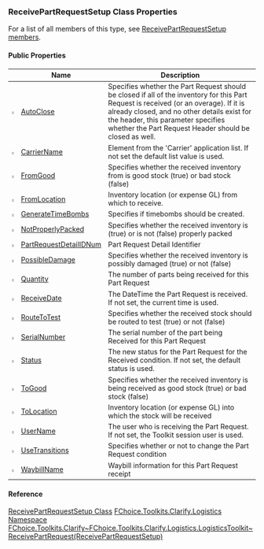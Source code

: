 ### ReceivePartRequestSetup Class Properties

For a list of all members of this type, see [ReceivePartRequestSetup members](FChoice.Toolkits.Clarify~FChoice.Toolkits.Clarify.Logistics.ReceivePartRequestSetup_members.md).

#### Public Properties

|   | Name | Description |
| --- | --- | --- |
| ![Public Property](dotnetimages/publicProperty.png) | [AutoClose](FChoice.Toolkits.Clarify~FChoice.Toolkits.Clarify.Logistics.ReceivePartRequestSetup~AutoClose.md) | Specifies whether the Part Request should be closed if all of the inventory for this Part Request is received (or an overage). If it is already closed, and no other details exist for the header, this parameter specifies whether the Part Request Header should be closed as well. |
| ![Public Property](dotnetimages/publicProperty.png) | [CarrierName](FChoice.Toolkits.Clarify~FChoice.Toolkits.Clarify.Logistics.ReceivePartRequestSetup~CarrierName.md) | Element from the 'Carrier' application list. If not set the default list value is used.   |
| ![Public Property](dotnetimages/publicProperty.png) | [FromGood](FChoice.Toolkits.Clarify~FChoice.Toolkits.Clarify.Logistics.ReceivePartRequestSetup~FromGood.md) | Specifies whether the received inventory from is good stock (true) or bad stock (false)   |
| ![Public Property](dotnetimages/publicProperty.png) | [FromLocation](FChoice.Toolkits.Clarify~FChoice.Toolkits.Clarify.Logistics.ReceivePartRequestSetup~FromLocation.md) | Inventory location (or expense GL) from which to receive.   |
| ![Public Property](dotnetimages/publicProperty.png) | [GenerateTimeBombs](FChoice.Toolkits.Clarify~FChoice.Toolkits.Clarify.Logistics.ReceivePartRequestSetup~GenerateTimeBombs.md) | Specifies if timebombs should be created.   |
| ![Public Property](dotnetimages/publicProperty.png) | [NotProperlyPacked](FChoice.Toolkits.Clarify~FChoice.Toolkits.Clarify.Logistics.ReceivePartRequestSetup~NotProperlyPacked.md) | Specifies whether the received inventory is (true) or is not (false) properly packed   |
| ![Public Property](dotnetimages/publicProperty.png) | [PartRequestDetailIDNum](FChoice.Toolkits.Clarify~FChoice.Toolkits.Clarify.Logistics.ReceivePartRequestSetup~PartRequestDetailIDNum.md) | Part Request Detail Identifier   |
| ![Public Property](dotnetimages/publicProperty.png) | [PossibleDamage](FChoice.Toolkits.Clarify~FChoice.Toolkits.Clarify.Logistics.ReceivePartRequestSetup~PossibleDamage.md) | Specifies whether the received inventory is possibly damaged (true) or not (false)   |
| ![Public Property](dotnetimages/publicProperty.png) | [Quantity](FChoice.Toolkits.Clarify~FChoice.Toolkits.Clarify.Logistics.ReceivePartRequestSetup~Quantity.md) | The number of parts being received for this Part Request   |
| ![Public Property](dotnetimages/publicProperty.png) | [ReceiveDate](FChoice.Toolkits.Clarify~FChoice.Toolkits.Clarify.Logistics.ReceivePartRequestSetup~ReceiveDate.md) | The DateTime the Part Request is received. If not set, the current time is used.   |
| ![Public Property](dotnetimages/publicProperty.png) | [RouteToTest](FChoice.Toolkits.Clarify~FChoice.Toolkits.Clarify.Logistics.ReceivePartRequestSetup~RouteToTest.md) | Specifies whether the received stock should be routed to test (true) or not (false) |
| ![Public Property](dotnetimages/publicProperty.png) | [SerialNumber](FChoice.Toolkits.Clarify~FChoice.Toolkits.Clarify.Logistics.ReceivePartRequestSetup~SerialNumber.md) | The serial number of the part being Received for this Part Request   |
| ![Public Property](dotnetimages/publicProperty.png) | [Status](FChoice.Toolkits.Clarify~FChoice.Toolkits.Clarify.Logistics.ReceivePartRequestSetup~Status.md) | The new status for the Part Request for the Received condition. If not set, the default status is used.   |
| ![Public Property](dotnetimages/publicProperty.png) | [ToGood](FChoice.Toolkits.Clarify~FChoice.Toolkits.Clarify.Logistics.ReceivePartRequestSetup~ToGood.md) | Specifies whether the received inventory is being received as good stock (true) or bad stock (false)   |
| ![Public Property](dotnetimages/publicProperty.png) | [ToLocation](FChoice.Toolkits.Clarify~FChoice.Toolkits.Clarify.Logistics.ReceivePartRequestSetup~ToLocation.md) | Inventory location (or expense GL) into which the stock will be received   |
| ![Public Property](dotnetimages/publicProperty.png) | [UserName](FChoice.Toolkits.Clarify~FChoice.Toolkits.Clarify.Logistics.ReceivePartRequestSetup~UserName.md) | The user who is receiving the Part Request. If not set, the Toolkit session user is used.   |
| ![Public Property](dotnetimages/publicProperty.png) | [UseTransitions](FChoice.Toolkits.Clarify~FChoice.Toolkits.Clarify.Logistics.ReceivePartRequestSetup~UseTransitions.md) | Specifies whether or not to change the Part Request condition   |
| ![Public Property](dotnetimages/publicProperty.png) | [WaybillName](FChoice.Toolkits.Clarify~FChoice.Toolkits.Clarify.Logistics.ReceivePartRequestSetup~WaybillName.md) | Waybill information for this Part Request receipt   |

#### Reference

[ReceivePartRequestSetup Class](FChoice.Toolkits.Clarify~FChoice.Toolkits.Clarify.Logistics.ReceivePartRequestSetup.md)
[FChoice.Toolkits.Clarify.Logistics Namespace](FChoice.Toolkits.Clarify~FChoice.Toolkits.Clarify.Logistics_namespace.md)
[FChoice.Toolkits.Clarify~FChoice.Toolkits.Clarify.Logistics.LogisticsToolkit~ReceivePartRequest(ReceivePartRequestSetup)](FChoice.Toolkits.Clarify~FChoice.Toolkits.Clarify.Logistics.LogisticsToolkit~ReceivePartRequest(ReceivePartRequestSetup).md)
